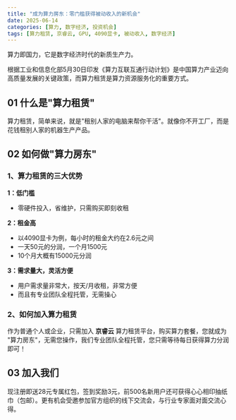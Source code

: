 ```yaml
---
title: "成为算力房东：零门槛获得被动收入的新机会"
date: 2025-06-14
categories: [算力, 数字经济, 投资机会]
tags: [算力租赁, 京睿云, GPU, 4090显卡, 被动收入, 数字经济]
---
```


算力即国力，它是数字经济时代的新质生产力。

根据工业和信息化部5月30日印发《算力互联互通行动计划》是中国算力产业迈向高质量发展的关键政策，而算力租赁是算力资源服务化的重要方式。

## 01 什么是"算力租赁"

算力租赁，简单来说，就是"租别人家的电脑来帮你干活"。就像你不开工厂，而是花钱租别人家的机器生产产品。

## 02 如何做"算力房东"

### 1、算力租赁的三大优势

**1：低门槛**
- 零硬件投入，省维护，只需购买即刻收租

**2：租金高**
- 以4090显卡为例，每小时的租金大约在2.6元之间
- 一天50元的分润，一个月1500元
- 10个月大概有15000元分润

**3：需求量大，灵活方便**
- 用户需求量非常大，按天/月收租，非常方便
- 而且有专业团队全程托管，无需操心

### 2、如何加入算力租赁

作为普通个人或企业，只需加入 **京睿云** 算力租赁平台，购买算力套餐，您就成为 "算力房东"，无需您操作，我们专业团队全程托管，您只需等待每日获得算力分润即可！

## 03 加入我们

现注册即送28元专属红包，签到奖励3元，前500名新用户还可获得心心相印抽纸巾（包邮）。更有机会受邀参加官方组织的线下交流会，与行业专家面对面交流心得。

